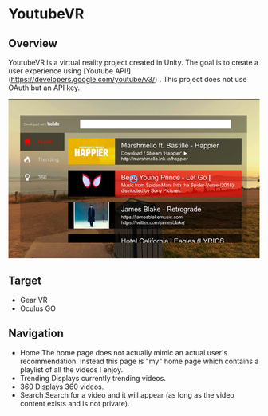 # YoutubeVR

## Overview
YoutubeVR is a virtual reality project created in Unity. The goal is to create a user experience using [Youtube API!] (https://developers.google.com/youtube/v3/) . This project does not use OAuth but an API key.

![Image of Home Page](https://github.com/jinyell/YoutubeVR/blob/master/TubeVR%20Example%20Shots/HomePage.PNG)

## Target
* Gear VR
* Oculus GO

## Navigation
* Home
The home page does not actually mimic an actual user's recommendation. Instead this page is "my" home page which contains a playlist of all the videos I enjoy.
* Trending
Displays currently trending videos.
* 360
Displays 360 videos.
* Search
Search for a video and it will appear (as long as the video content exists and is not private).
